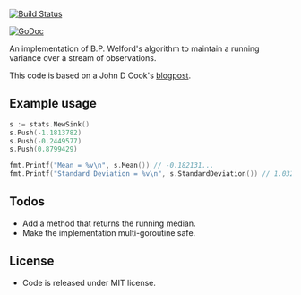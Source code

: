 [![Build Status](https://secure.travis-ci.org/erriapo/stats.png)](https://travis-ci.org/erriapo/stats)

[![GoDoc](https://godoc.org/github.com/erriapo/stats?status.png)](https://godoc.org/github.com/erriapo/stats)

An implementation of B.P. Welford's algorithm to maintain a running variance
over a stream of observations. 

This code is based on a John D Cook's [blogpost](https://www.johndcook.com/blog/standard_deviation/).

## Example usage

```go
s := stats.NewSink() 
s.Push(-1.1813782)
s.Push(-0.2449577)
s.Push(0.8799429)

fmt.Printf("Mean = %v\n", s.Mean()) // -0.182131...
fmt.Printf("Standard Deviation = %v\n", s.StandardDeviation()) // 1.032095...

```

## Todos

* Add a method that returns the running median.
* Make the implementation multi-goroutine safe.

## License

* Code is released under MIT license. 
